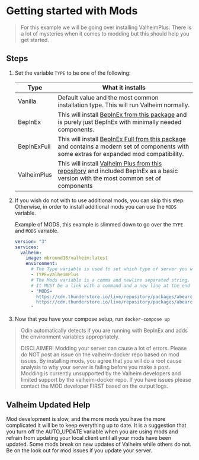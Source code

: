 # Getting started with Mods

> For this example we will be going over installing ValheimPlus. There is a lot of mysteries when it comes to modding but this should help you get started.

## Steps

1. Set the variable `TYPE` to be one of the following:

   | Type        | What it installs                                                                                                                                                                                                 |
   | ----------- | ---------------------------------------------------------------------------------------------------------------------------------------------------------------------------------------------------------------- |
   | Vanilla     | Default value and the most common installation type. This will run Valheim normally.                                                                                                                             |
   | BepInEx     | This will install [BepInEx from this package](https://valheim.thunderstore.io/package/denikson/BepInExPack_Valheim/) and is purely just BepInEx with minimally needed components.                                |
   | BepInExFull | This will install [BepInEx Full from this package](https://valheim.thunderstore.io/package/1F31A/BepInEx_Valheim_Full/) and contains a modern set of components with some extras for expanded mod compatibility. |
   | ValheimPlus | This will install [Valheim Plus from this repository](https://github.com/valheimPlus/ValheimPlus) and included BepInEx as a basic version with the most common set of components                                 |

2. If you wish do not with to use additional mods, you can skip this step. Otherwise, in order to install additional mods you can use the `MODS` variable.

   Example of MODS, this example is slimmed down to go over the `TYPE` and `MODS` variable.

   ```yaml
   version: "3"
   services:
     valheim:
       image: mbround18/valheim:latest
       environment:
         # The Type variable is used to set which type of server you would like to run.
         - TYPE=ValheimPlus
         # The Mods variable is a comma and newline separated string.
         # It MUST be a link with a command and a new line at the end to be valid.
         - "MODS=
           https://cdn.thunderstore.io/live/repository/packages/abearcodes-SimpleRecycling-0.0.10.zip,
           https://cdn.thunderstore.io/live/repository/packages/abearcodes-CraftingWithContainers-1.0.9.zip
         "
   ```

3. Now that you have your compose setup, run `docker-compose up`

> Odin automatically detects if you are running with BepInEx and adds the environment variables appropriately.
>
> DISCLAIMER! Modding your server can cause a lot of errors.
> Please do NOT post an issue on the valheim-docker repo based on mod issues.
> By installing mods, you agree that you will do a root cause analysis to why your server is failing before you make a post.
> Modding is currently unsupported by the Valheim developers and limited support by the valheim-docker repo.
> If you have issues please contact the MOD developer FIRST based on the output logs.

## Valheim Updated Help

Mod development is slow, and the more mods you have the more complicated it will be to keep everything up to date.
It is a suggestion that you turn off the AUTO_UPDATE variable when you are using mods and refrain from updating your local client until all your mods have been updated.
Some mods break on new updates of Valheim while others do not. Be on the look out for mod issues if you update your server.

